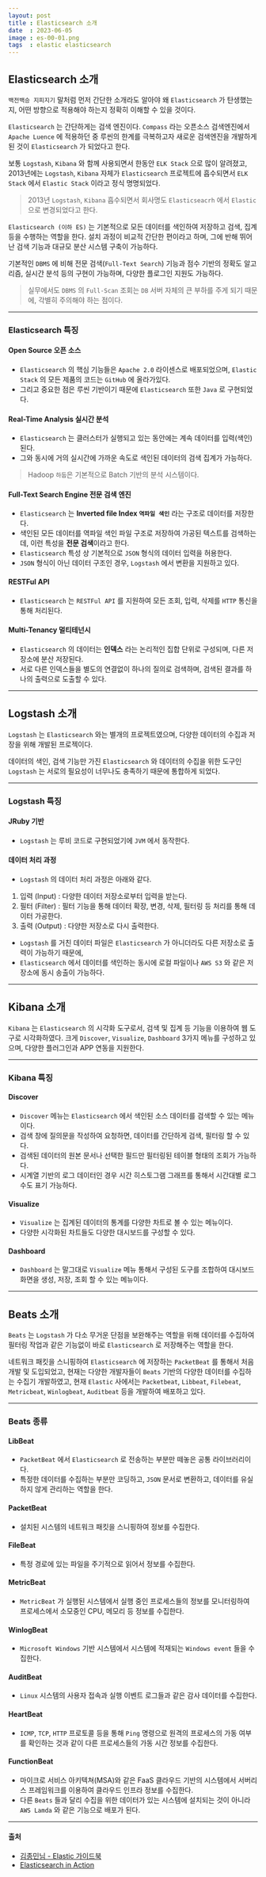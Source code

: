 ```yaml
---
layout: post
title : Elasticsearch 소개
date  : 2023-06-05
image : es-00-01.png
tags  : elastic elasticsearch 
---
```


## Elasticsearch 소개

`백전백승 지피지기` 말처럼 먼저 간단한 소개라도 알아야 왜 `Elasticsearch` 가 탄생했는지, 
어떤 방향으로 적용해야 하는지 정확히 이해할 수 있을 것이다.

`Elasticsearch` 는 간단하게는 검색 엔진이다. `Compass` 라는 오픈소스 검색엔진에서 `Apache Luence` 에 
적용하던 중 루씬의 한계를 극복하고자 새로운 검색엔진을 개발하게 된 것이 `Elasticsearch` 가 되었다고 한다. 

보통 `Logstash`, `Kibana` 와 함께 사용되면서 한동안 `ELK Stack` 으로 많이 알려졌고, 
2013년에는 `Logstash`, `Kibana` 자체가 `Elasticsearch` 프로젝트에 흡수되면서 
`ELK Stack` 에서 `Elastic Stack` 이라고 정식 명명되었다.

> 2013년 `Logstash`, `Kibana` 흡수되면서 회사명도 `Elasticseacrh` 에서 `Elastic` 으로 변경되었다고 한다.

`Elasticsearch (이하 ES)` 는 기본적으로 모든 데이터를 색인하여 저장하고 검색, 집계 등을 수행하는 역할을 한다.
설치 과정이 비교적 간단한 편이라고 하며, 그에 반해 뛰어난 검색 기능과 대규모 분산 시스템 구축이 가능하다.

기본적인 `DBMS` 에 비해 전문 검색(`Full-Text Search`) 기능과 점수 기반의 정확도 알고리즘, 실시간 분석 등의 구현이 가능하며,
다양한 플로그인 지원도 가능하다.

> 실무에서도 `DBMS` 의 `Full-Scan` 조회는 `DB` 서버 자체의 큰 부하를 주게 되기 때문에, 각별히 주의해야 하는 점이다.

----

### Elasticsearch 특징

#### Open Source 오픈 소스

- `Elasticsearch` 의 핵심 기능들은 `Apache 2.0` 라이센스로 배포되었으며, `Elastic Stack` 의 모든 제품의 코드는 `GitHub` 에 
올라가있다. 
- 그리고 중요한 점은 루씬 기반이기 때문에 `Elasticsearch` 또한 `Java` 로 구현되었다.

#### Real-Time Analysis 실시간 분석

- `Elasticsearch` 는 클러스터가 실행되고 있는 동안에는 계속 데이터를 입력(색인)된다.
- 그와 동시에 거의 실시간에 가까운 속도로 색인된 데이터의 검색 집계가 가능하다.

> Hadoop `하둡`은 기본적으로 Batch 기반의 분석 시스템이다.

#### Full-Text Search Engine 전문 검색 엔진

- `Elasticsearch` 는 **Inverted file Index `역파일 색인`** 라는 구조로 데이터를 저장한다.
- 색인된 모든 데이터를 역파일 색인 파일 구조로 저장하여 가공된 텍스트를 검색하는데, 이런 특성을 **전문 검색**이라고 한다.
- `Elasticsearch` 특성 상 기본적으로 `JSON` 형식의 데이터 입력을 허용한다.
- `JSON` 형식이 아닌 데이터 구조인 경우, `Logstash` 에서 변환을 지원하고 있다.

#### RESTFul API

- `Elasticsearch` 는 `RESTFul API` 를 지원하여 모든 조회, 입력, 삭제를 `HTTP` 통신을 통해 처리된다.

#### Multi-Tenancy 멀티테넌시

- `Elasticsearch` 의 데이터는 **인덱스** 라는 논리적인 집합 단위로 구성되며, 다른 저장소에 분산 저장된다.
- 서로 다른 인덱스들을 별도의 연결없이 하나의 질의로 검색하며, 검색된 결과를 하나의 출력으로 도출할 수 있다.

----

## Logstash 소개

`Logstash` 는 `Elasticsearch` 와는 별개의 프로젝트였으며, 다양한 데이터의 수집과 저장을 위해 개발된 프로젝이다.

데이터의 색인, 검색 기능만 가진 `Elasticsearch` 와 데이터의 수집을 위한 도구인 `Logstash` 는 서로의 필요성이 너무나도 충족하기 때문에
통합하게 되었다.

----

### Logstash 특징

#### JRuby 기반

- `Logstash` 는 루비 코드로 구현되었기에 `JVM` 에서 동작한다.

#### 데이터 처리 과정

- `Logstash` 의 데이터 처리 과정은 아래와 같다.

1. 입력 (Input) : 다양한 데이터 저장소로부터 입력을 받는다.
2. 필터 (Filter) : 필터 기능을 통해 데이터 확장, 변경, 삭제, 필터링 등 처리를 통해 데이터 가공한다.
3. 출력 (Output) : 다양한 저장소로 다시 출력한다.

- `Logstash` 를 거친 데이터 파일은 `Elasticsearch` 가 아니더라도 다른 저장소로 출력이 가능하기 때문에, 
- `Elasticsearch` 에서 데이터를 색인하는 동시에 로컬 파일이나 `AWS S3` 와 같은 저장소에 동시 송출이 가능하다.

----

## Kibana 소개

`Kibana` 는 `Elasticsearch` 의 시각화 도구로서, 검색 및 집계 등 기능을 이용하여 웹 도구로 시각화하였다.
크게 `Discover`, `Visualize`, `Dashboard` 3가지 메뉴를 구성하고 있으며, 다양한 플러그인과 APP 연동을 지원한다.

----

### Kibana 특징

#### Discover

- `Discover` 메뉴는 `Elasticsearch` 에서 색인된 소스 데이터를 검색할 수 있는 메뉴이다.
- 검색 창에 질의문을 작성하여 요청하면, 데이터를 간단하게 검색, 필터링 할 수 있다.
- 검색된 데이터의 원본 문서나 선택한 필드만 필터링된 테이블 형태의 조회가 가능하다.
- 시계열 기반의 로그 데이터인 경우 시간 히스토그램 그래프를 통해서 시간대별 로그 수도 표기 가능하다.

#### Visualize

- `Visualize` 는 집계된 데이터의 통계를 다양한 차트로 볼 수 있는 메뉴이다.
- 다양한 시각화된 차트들도 다양한 대시보드를 구성할 수 있다.

#### Dashboard

- `Dashboard` 는 말그대로 `Visualize` 메뉴 통해서 구성된 도구를 조합하여 대시보드 화면을 생성, 저장, 조회 할 수 있는 메뉴이다.

----

## Beats 소개

`Beats` 는 `Logstash` 가 다소 무거운 단점을 보완해주는 역할을 위해 데이터를 수집하여 필터링 작업과 같은 기능없이 
바로 `Elasticsearch` 로 저장해주는 역할을 한다.

네트워크 패킷을 스니핑하여 `Elasticsearch` 에 저장하는 `PacketBeat` 를 통해서 처음 개발 및 도입되었고,
현재는 다양한 개발자들이 `Beats` 기반의 다양한 데이터를 수집하는 수집기 개발하였고, 현재 `Elastic` 사에서는
`Packetbeat`, `Libbeat`, `Filebeat`, `Metricbeat`, `Winlogbeat`, `Auditbeat` 등을 개발하여 배포하고 있다.

----

### Beats 종류

#### LibBeat

- `PacketBeat` 에서 `Elasticsearch` 로 전송하는 부분만 떼놓은 공통 라이브러리이다.
- 특정한 데이터를 수집하는 부분만 코딩하고, `JSON` 문서로 변환하고, 데이터를 유실하지 않게 관리하는 역할을 한다. 

#### PacketBeat

- 설치된 시스템의 네트워크 패킷을 스니핑하여 정보를 수집한다.

#### FileBeat

- 특정 경로에 있는 파일을 주기적으로 읽어서 정보를 수집한다.

#### MetricBeat

- `MetricBeat` 가 실행된 시스템에서 실행 중인 프로세스들의 정보를 모니터링하여 프로세스에서 소모중인 CPU, 메모리 등 정보를 수집한다.

#### WinlogBeat

- `Microsoft Windows` 기반 시스템에서 시스템에 적재되는 `Windows event` 들을 수집한다.

#### AuditBeat

- `Linux` 시스템의 사용자 접속과 실행 이벤트 로그들과 같은 감사 데이터를 수집한다.

#### HeartBeat

- `ICMP`, `TCP`, `HTTP` 프로토콜 등을 통해 `Ping` 명령으로 원격의 프로세스의 가동 여부를 확인하는 것과 같이 다른 프로세스들의 가동 시간 정보를 수집한다.

#### FunctionBeat

- 마이크로 서비스 아키텍쳐(MSA)와 같은 FaaS 클라우드 기반의 시스템에서 서버리스 프레임워크를 이용하여 클라우드 인프라 정보를 수집한다.
- 다른 `Beats` 들과 달리 수집을 위한 데이터가 있는 시스템에 설치되는 것이 아니라 `AWS Lamda` 와 같은 기능으로 배포가 된다.

----

#### 출처
- [김종민님 - Elastic 가이드북](https://esbook.kimjmin.net/)
- [Elasticsearch in Action](https://www.manning.com/books/elasticsearch-in-action)
